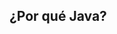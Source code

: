 ## ¿Por qué Java?

<div class="image">
  <img class="stretch" data-src="img/hello_worl.jpg"/>
</div>
